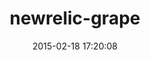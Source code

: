 ---
layout: post
title:  "newrelic-grape"
repo:   "flyerhzm/newrelic-grape"
date:   2015-02-18 17:20:08
gemurl: https://github.com/flyerhzm/newrelic-grape
---